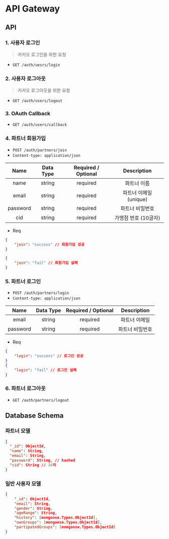 # API Gateway

## API
### 1. 사용자 로그인
> 카카오 로그인을 위한 요청
- `GET /auth/uesrs/login`



### 2. 사용자 로그아웃
> 카카오 로그아웃을 위한 요청
- `GET /auth/users/logout`

### 3. OAuth Callback 
- `GET /auth/users/callback`

### 4. 파트너 회원가입
- `POST /auth/partners/join`
- `Content-type: application/json`

|   Name   | Data Type | Required / Optional |   Description    |
| :------: | :-------: | :-----------------: | :--------------: |
|   name   |  string   |      required       |      파트너 이름      |
|  email   |  string   |      required       | 파트너 이메일 (unique) |
| password |  string   |      required       |     파트너 비밀번호     |
|   cid    |  string   |      required       |  가맹점 번호 (10글자)   |
- Req
```json
{
	"join": "success" // 회원가입 성공
}

{
	"join": "fail" // 회원가입 실패
}
```

### 5. 파트너 로그인
- `POST /auth/partners/login`
- `Content-type: application/json`

|   Name   | Data Type | Required / Optional | Description |
| :------: | :-------: | :-----------------: | :---------: |
|  email   |  string   |      required       |   파트너 이메일   |
| password |  string   |      required       |  파트너 비밀번호   |

- Req
```json
{
	"login": "success" // 로그인 성공
}
{
	"login": "fail" // 로그인 실패
}
```

### 6. 파트너 로그아웃
- `GET /auth/partners/logout`


## Database Schema

### 파트너 모델

```json
{
  "_id": ObjectId,
  "name": String,
  "email": String,
  "password": String, // hashed
  "cid": String // 10자
}
```

### 일반 사용자 모델
```json
{
	"_id": ObjectId,
	"email": String,
	"gender": String,
	"ageRange": String,
	"history": [mongoose.Types.ObjectId],
	"ownGroups": [mongoose.Types.ObjectId],
	"partipatedGroups": [mongoose.Types.ObjectId]
}
```